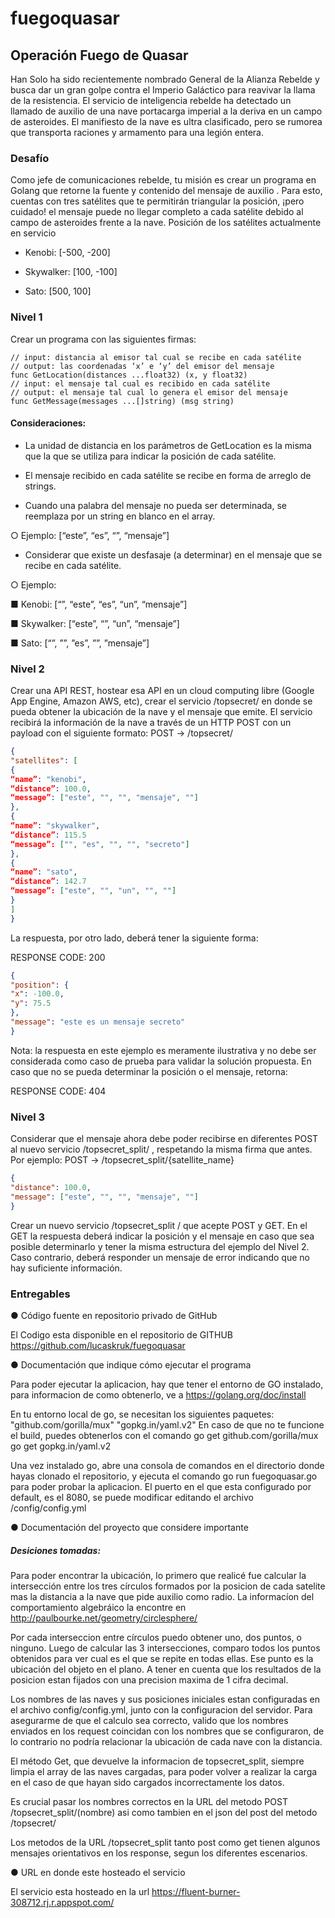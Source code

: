 # fuegoquasar

## Operación Fuego de Quasar

Han Solo ha sido recientemente nombrado General de la Alianza
Rebelde y busca dar un gran golpe contra el Imperio Galáctico para
reavivar la llama de la resistencia.
El servicio de inteligencia rebelde ha detectado un llamado de auxilio de
una nave portacarga imperial a la deriva en un campo de asteroides. El
manifiesto de la nave es ultra clasificado, pero se rumorea que
transporta raciones y armamento para una legión entera.

### Desafío

Como jefe de comunicaciones rebelde, tu misión es crear un programa en Golang que retorne
la fuente y contenido del mensaje de auxilio . Para esto, cuentas con tres satélites que te
permitirán triangular la posición, ¡pero cuidado! el mensaje puede no llegar completo a cada
satélite debido al campo de asteroides frente a la nave.
Posición de los satélites actualmente en servicio
- Kenobi: [-500, -200]

- Skywalker: [100, -100]

- Sato: [500, 100]

### Nivel 1

Crear un programa con las siguientes firmas:
```golang
// input: distancia al emisor tal cual se recibe en cada satélite
// output: las coordenadas ‘x’ e ‘y’ del emisor del mensaje
func GetLocation(distances ...float32) (x, y float32)
// input: el mensaje tal cual es recibido en cada satélite
// output: el mensaje tal cual lo genera el emisor del mensaje
func GetMessage(messages ...[]string) (msg string)
```
#### Consideraciones:

- La unidad de distancia en los parámetros de GetLocation es la misma que la que se
utiliza para indicar la posición de cada satélite.

- El mensaje recibido en cada satélite se recibe en forma de arreglo de strings.

- Cuando una palabra del mensaje no pueda ser determinada, se reemplaza por un string
en blanco en el array.

○ Ejemplo: [“este”, “es”, “”, “mensaje”]

- Considerar que existe un desfasaje (a determinar) en el mensaje que se recibe en cada
satélite.

○ Ejemplo:

■ Kenobi: [“”, “este”, “es”, “un”, “mensaje”]

■ Skywalker: [“este”, “”, “un”, “mensaje”]

■ Sato: [“”, ””, ”es”, ””, ”mensaje”]

### Nivel 2

Crear una API REST, hostear esa API en un cloud computing libre (Google App Engine,
Amazon AWS, etc), crear el servicio /topsecret/ en donde se pueda obtener la ubicación de
la nave y el mensaje que emite.
El servicio recibirá la información de la nave a través de un HTTP POST con un payload con el
siguiente formato:
POST → /topsecret/
```json
{
"satellites": [
{
“name”: "kenobi",
“distance”: 100.0,
“message”: ["este", "", "", "mensaje", ""]
},
{
“name”: "skywalker",
“distance”: 115.5
“message”: ["", "es", "", "", "secreto"]
},
{
“name”: "sato",
“distance”: 142.7
“message”: ["este", "", "un", "", ""]
}
]
}
```
La respuesta, por otro lado, deberá tener la siguiente forma:

RESPONSE CODE: 200
```json
{
"position": {
"x": -100.0,
"y": 75.5
},
"message": "este es un mensaje secreto"
}
```
Nota: la respuesta en este ejemplo es meramente ilustrativa y no debe ser considerada como
caso de prueba para validar la solución propuesta.
En caso que no se pueda determinar la posición o el mensaje, retorna:

RESPONSE CODE: 404

### Nivel 3
Considerar que el mensaje ahora debe poder recibirse en diferentes POST al nuevo servicio
/topsecret_split/ , respetando la misma firma que antes. Por ejemplo:
POST → /topsecret_split/{satellite_name}
```json
{
"distance": 100.0,
"message": ["este", "", "", "mensaje", ""]
}
```
Crear un nuevo servicio /topsecret_split / que acepte POST y GET. En el GET la
respuesta deberá indicar la posición y el mensaje en caso que sea posible determinarlo y tener
la misma estructura del ejemplo del Nivel 2. Caso contrario, deberá responder un mensaje de
error indicando que no hay suficiente información.

### Entregables

● Código fuente en repositorio privado de GitHub

El Codigo esta disponible en el repositorio de GITHUB https://github.com/lucaskruk/fuegoquasar

● Documentación que indique cómo ejecutar el programa

Para poder ejecutar la aplicacion, hay que tener el entorno de GO instalado, para informacion de como obtenerlo, ve a 
https://golang.org/doc/install

En tu entorno local de go, se necesitan los siguientes paquetes:
"github.com/gorilla/mux"
"gopkg.in/yaml.v2"
En caso de que no te funcione el build, puedes obtenerlos con el comando 
go get github.com/gorilla/mux
go get gopkg.in/yaml.v2

Una vez instalado go, abre una consola de comandos en el directorio donde hayas clonado el repositorio, y ejecuta el comando
go run fuegoquasar.go
para poder probar la aplicacion. 
El puerto en el que esta configurado por default, es el 8080, se puede modificar editando el archivo /config/config.yml

● Documentación del proyecto que considere importante

##### Desiciones tomadas:
Para poder encontrar la ubicación, lo primero que realicé fue calcular la intersección entre los tres círculos formados por la posicion de cada satelite mas la distancia a la nave que pide auxilio como radio. La informacíon del comportamiento algebráico la encontre en http://paulbourke.net/geometry/circlesphere/

Por cada interseccion entre círculos puedo obtener uno, dos puntos, o ninguno. Luego de calcular las 3 intersecciones, comparo todos los puntos obtenidos para ver cual es el que se repite en todas ellas. Ese punto es la ubicación del objeto en el plano.
A tener en cuenta que los resultados de la posicion estan fijados con una precision maxima de 1 cifra decimal.

Los nombres de las naves y sus posiciones iniciales estan configuradas en el archivo config/config.yml, junto con la configuracion del servidor. Para asegurarme de que el calculo sea correcto, valido que los nombres enviados en los request coincidan con los nombres que se configuraron, de lo contrario no podría relacionar la ubicación de cada nave con la distancia.

El método Get, que devuelve la informacion de topsecret_split, siempre limpia el array de las naves cargadas, para poder volver a realizar la carga en el caso de que hayan sido cargados incorrectamente los datos.

Es crucial pasar los nombres correctos en la URL del metodo POST /topsecret_split/(nombre) asi como tambien en el json del post del metodo /topsecret/ 

Los metodos de la URL /topsecret_split tanto post como get tienen algunos mensajes orientativos en los response, segun los diferentes escenarios.

● URL en donde este hosteado el servicio

El servicio esta hosteado en la url https://fluent-burner-308712.rj.r.appspot.com/


